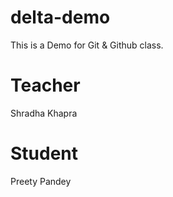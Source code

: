 # delta-demo
This is a Demo  for Git &amp; Github class.

# Teacher 
Shradha Khapra

# Student
Preety Pandey
